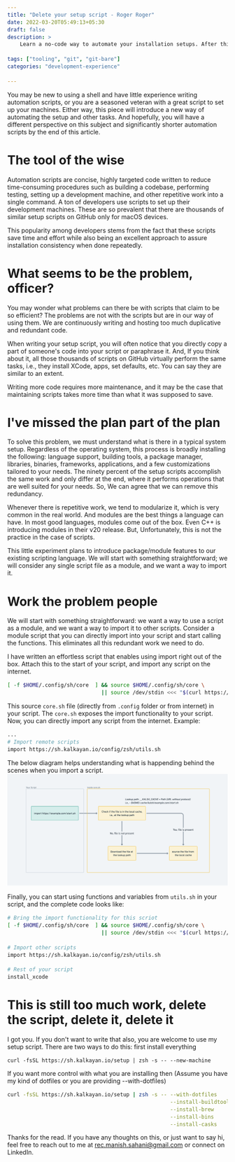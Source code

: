 ```yaml
---
title: "Delete your setup script - Roger Roger"
date: 2022-03-20T05:49:13+05:30
draft: false
description: >
    Learn a no-code way to automate your installation setups. After this, you won't need to write scripts to automate your machine setup.
    
tags: ["tooling", "git", "git-bare"]
categories: "development-experience"

---
```


You may be new to using a shell and have little experience writing automation scripts, or you are a seasoned veteran with a great script to set up your machines. Either way, this piece will introduce a new way of automating the setup and other tasks. And hopefully, you will have a different perspective on this subject and significantly shorter automation scripts by the end of this article. 

# The tool of the wise 

Automation scripts are concise, highly targeted code written to reduce time-consuming procedures such as building a codebase, performing testing, setting up a development machine, and other repetitive work into a single command. A ton of developers use scripts to set up their development machines. These are so prevalent that there are thousands of similar setup scripts on GitHub only for macOS devices.

This popularity among developers stems from the fact that these scripts save time and effort while also being an excellent approach to assure installation consistency when done repeatedly.

# What seems to be the problem, officer?
<!-- # The Problem -->

You may wonder what problems can there be with scripts that claim to be so efficient? The problems are not with the scripts but are in our way of using them. We are continuously writing and hosting too much duplicative and redundant code. 

When writing your setup script, you will often notice that you directly copy a part of someone's code into your script or paraphrase it. And, If you think about it, all those thousands of scripts on GitHub virtually perform the same tasks, i.e., they install XCode, apps, set defaults, etc. You can say they are similar to an extent.

Writing more code requires more maintenance, and it may be the case that maintaining scripts takes more time than what it was supposed to save. 

# I've missed the plan part of the plan

To solve this problem, we must understand what is there in a typical system setup. Regardless of the operating system, this process is broadly installing the following: language support, building tools, a package manager, libraries, binaries, frameworks, applications, and a few customizations tailored to your needs. The ninety percent of the setup scripts accomplish the same work and only differ at the end, where it performs operations that are well suited for your needs. So, We can agree that we can remove this redundancy. 

Whenever there is repetitive work, we tend to modularize it, which is very common in the real world. And modules are the best things a language can have. In most good languages, modules come out of the box. Even C++ is introducing modules in their v20 release. But, Unfortunately, this is not the practice in the case of scripts. 

This little experiment plans to introduce package/module features to our existing scripting language. We will start with something straightforward; we will consider any single script file as a module, and we want a way to import it. 

# Work the problem people

We will start with something straightforward: we want a way to use a script as a module, and we want a way to import it to other scripts. Consider a module script that you can directly import into your script and start calling the functions. This eliminates all this redundant work we need to do.

I have written an effortless script that enables using import right out of the box. Attach this to the start of your script, and import any script on the internet.

```bash 
[ -f $HOME/.config/sh/core  ] && source $HOME/.config/sh/core \
                              || source /dev/stdin <<< "$(curl https://sh.kalkayan.io/config/sh/core)"
```
This source `core.sh` file (directly from `.config` folder or from internet) in your script. The `core.sh` exposes the import functionality to your script. Now, you can directly import any script from the internet. Example: 

```bash
...
# Import remote scripts
import https://sh.kalkayan.io/config/zsh/utils.sh
```

The below diagram helps understanding what is happending behind the scenes when you import a script.
![Workflow](flow.png)


Finally, you can start using functions and variables from `utils.sh` in your script, and the complete code looks like:
```bash
# Bring the import functionality for this scriot
[ -f $HOME/.config/sh/core  ] && source $HOME/.config/sh/core \
                              || source /dev/stdin <<< "$(curl https://sh.kalkayan.io/config/sh/core)"

# Import other scripts
import https://sh.kalkayan.io/config/zsh/utils.sh

# Rest of your script
install_xcode
```


# This is still too much work, delete the script, delete it, delete it

I got you. If you don't want to write that also, you are welcome to use my setup script. There are two ways to do this: first install everything 
```
curl -fsSL https://sh.kalkayan.io/setup | zsh -s -- --new-machine
```

If you want more control with what you are installing then (Assume you have my kind of dotfiles or you are providing --with-dotfiles)
```bash
curl -fsSL https://sh.kalkayan.io/setup | zsh -s -- --with-dotfiles      \
                                                    --install-buildtools \
                                                    --install-brew       \
                                                    --install-bins       \
                                                    --install-casks
```


<!-- # The Grievances  -->

Thanks for the read. If you have any thoughts on this, or just want to say hi, feel free to reach out to me at rec.manish.sahani@gmail.com or connect on LinkedIn.